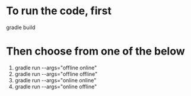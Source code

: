 # To run the code, first
gradle build

# Then choose from one of the below
1. gradle run --args="offline online" 
2. gradle run --args="offline offline" 
3. gradle run --args="online online" 
4. gradle run --args="online offline" 

